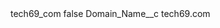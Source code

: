 <?xml version="1.0" encoding="UTF-8"?>
<CustomMetadata xmlns="http://soap.sforce.com/2006/04/metadata" xmlns:xsi="http://www.w3.org/2001/XMLSchema-instance" xmlns:xsd="http://www.w3.org/2001/XMLSchema">
    <label>tech69_com</label>
    <protected>false</protected>
    <values>
        <field>Domain_Name__c</field>
        <value xsi:type="xsd:string">tech69.com</value>
    </values>
</CustomMetadata>
